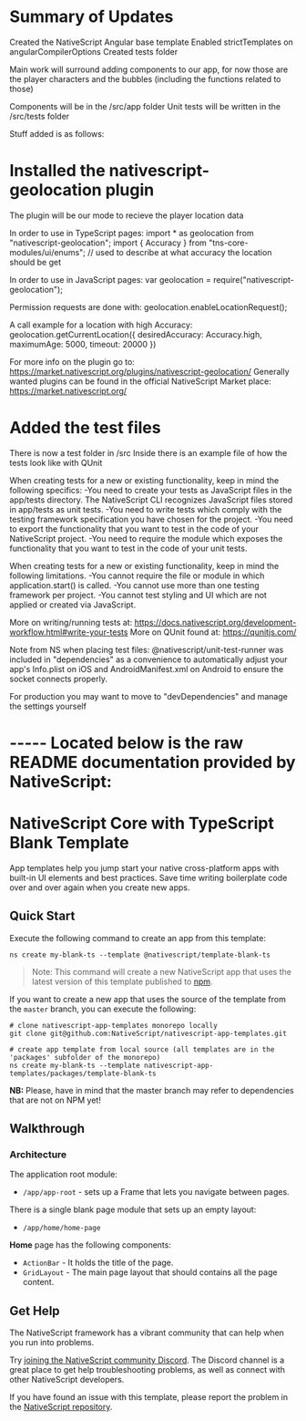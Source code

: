# Summary of Updates
  Created the NativeScript Angular base template
  Enabled strictTemplates on angularCompilerOptions
  Created tests folder

  Main work will surround adding components to our app,
  for now those are the player characters and the bubbles
  (including the functions related to those)

  Components will be in the /src/app folder
  Unit tests will be written in the /src/tests folder

Stuff added is as follows:

# Installed the nativescript-geolocation plugin
  The plugin will be our mode to recieve the player location data

  In order to use in TypeScript pages:
    import * as geolocation from "nativescript-geolocation";
    import { Accuracy } from "tns-core-modules/ui/enums"; // used to describe at what accuracy the location should be get

  In order to use in JavaScript pages:
    var geolocation = require("nativescript-geolocation");

  Permission requests are done with:
    geolocation.enableLocationRequest();

  A call example for a location with high Accuracy:
    geolocation.getCurrentLocation({ desiredAccuracy: Accuracy.high, maximumAge: 5000, timeout: 20000 })


For more info on the plugin go to: https://market.nativescript.org/plugins/nativescript-geolocation/
Generally wanted plugins can be found in the official NativeScript Market place: https://market.nativescript.org/


# Added the test files
  There is now a test folder in /src
  Inside there is an example file of how the tests look like with QUnit

  When creating tests for a new or existing functionality, keep in mind the following specifics:
    -You need to create your tests as JavaScript files in the app/tests directory. The NativeScript CLI recognizes JavaScript files stored in app/tests as unit tests.
    -You need to write tests which comply with the testing framework specification you have chosen for the project.
    -You need to export the functionality that you want to test in the code of your NativeScript project.
    -You need to require the module which exposes the functionality that you want to test in the code of your unit tests.

  When creating tests for a new or existing functionality, keep in mind the following limitations.
    -You cannot require the file or module in which application.start() is called.
    -You cannot use more than one testing framework per project.
    -You cannot test styling and UI which are not applied or created via JavaScript.

More on writing/running tests at: https://docs.nativescript.org/development-workflow.html#write-your-tests
More on QUnit found at: https://qunitjs.com/

Note from NS when placing test files:
  @nativescript/unit-test-runner was included in "dependencies" as a convenience to automatically adjust your app's Info.plist on iOS and AndroidManifest.xml on Android to ensure the socket connects properly.

  For production you may want to move to "devDependencies" and manage the settings yourself


# ----- Located below is the raw README documentation provided by NativeScript:

# NativeScript Core with TypeScript Blank Template
App templates help you jump start your native cross-platform apps with built-in UI elements and best practices. Save time writing boilerplate code over and over again when you create new apps.

## Quick Start
Execute the following command to create an app from this template:

```
ns create my-blank-ts --template @nativescript/template-blank-ts
```

> Note: This command will create a new NativeScript app that uses the latest version of this template published to [npm](https://www.npmjs.com/package/@nativescript/template-blank-ts).

If you want to create a new app that uses the source of the template from the `master` branch, you can execute the following:

```
# clone nativescript-app-templates monorepo locally
git clone git@github.com:NativeScript/nativescript-app-templates.git

# create app template from local source (all templates are in the 'packages' subfolder of the monorepo)
ns create my-blank-ts --template nativescript-app-templates/packages/template-blank-ts
```

**NB:** Please, have in mind that the master branch may refer to dependencies that are not on NPM yet!

## Walkthrough

### Architecture
The application root module:
- `/app/app-root` - sets up a Frame that lets you navigate between pages.

There is a single blank page module that sets up an empty layout:
- `/app/home/home-page`

**Home** page has the following components:
- `ActionBar` - It holds the title of the page.
- `GridLayout` - The main page layout that should contains all the page content.

## Get Help
The NativeScript framework has a vibrant community that can help when you run into problems.

Try [joining the NativeScript community Discord](https://nativescript.org/discord). The Discord channel is a great place to get help troubleshooting problems, as well as connect with other NativeScript developers.

If you have found an issue with this template, please report the problem in the [NativeScript repository](https://github.com/NativeScript/NativeScript/issues).


